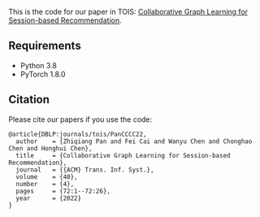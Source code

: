 This is the code for our paper in TOIS: [Collaborative Graph Learning for Session-based Recommendation](https://dl.acm.org/doi/abs/10.1145/3490479).

## Requirements

- Python 3.8
- PyTorch 1.8.0

## Citation

Please cite our papers if you use the code:

```
@article{DBLP:journals/tois/PanCCCC22,
  author    = {Zhiqiang Pan and Fei Cai and Wanyu Chen and Chonghao Chen and Honghui Chen},
  title     = {Collaborative Graph Learning for Session-based Recommendation},
  journal   = {{ACM} Trans. Inf. Syst.},
  volume    = {40},
  number    = {4},
  pages     = {72:1--72:26},
  year      = {2022}
}
```
